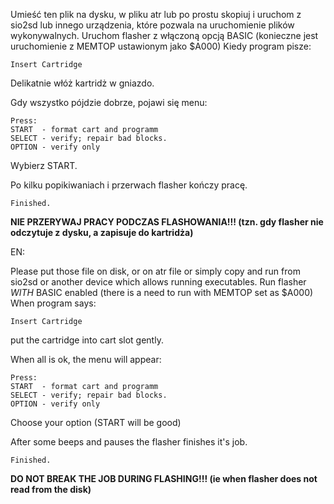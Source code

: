 Umieść ten plik na dysku, w pliku atr lub po prostu skopiuj i uruchom z sio2sd lub innego urządzenia, które pozwala na uruchomienie plików wykonywalnych. Uruchom flasher z włączoną opcją BASIC (konieczne jest uruchomienie z MEMTOP ustawionym jako $A000) Kiedy program pisze:

	Insert Cartridge

Delikatnie włóż kartridż w gniazdo.

Gdy wszystko pójdzie dobrze, pojawi się menu:

	Press:
	START  - format cart and programm
	SELECT - verify; repair bad blocks.
	OPTION - verify only

Wybierz START.

Po kilku popikiwaniach i przerwach flasher kończy pracę.

	Finished.
	
__NIE PRZERYWAJ PRACY PODCZAS FLASHOWANIA!!! (tzn. gdy flasher nie odczytuje z dysku, a zapisuje do kartridża)__

EN:

Please put those file on disk, or on atr file or simply copy and run from sio2sd or another device which allows running executables.
Run flasher _WITH_ BASIC enabled (there is a need to run with MEMTOP set as $A000)
When program says:

	Insert Cartridge

put the cartridge into cart slot gently.

When all is ok, the menu will appear:

	Press:
	START  - format cart and programm
	SELECT - verify; repair bad blocks.
	OPTION - verify only

Choose your option (START will be good)

After some beeps and pauses the flasher finishes it's job.

	Finished.

__DO NOT BREAK THE JOB DURING FLASHING!!! (ie when flasher does not read from the disk)__
